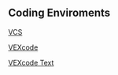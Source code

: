 ## Coding Enviroments

<a href="https://drive.google.com/uc?export=download&id=1el0W9BTPha_vvOYGJazfObvz8sH5B4wv"> VCS </a>
<p></p>
<a href="https://link.vex.com/vexcode-v5blocks-windows"> VEXcode </a>
<p></p>
<a href="https://link.vex.com/vexcode-v5text-windows"> VEXcode Text</a>
